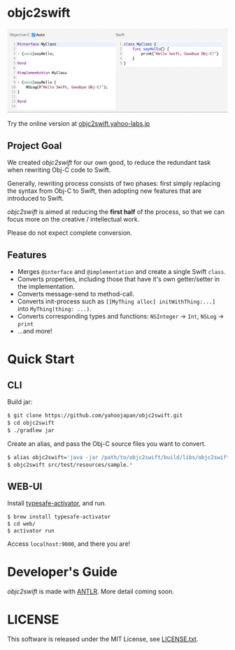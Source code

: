# objc2swift

![demo.gif](doc/demo.gif)

Try the online version at [objc2swift.yahoo-labs.jp](http://objc2swift.yahoo-labs.jp) 

## Project Goal

We created _objc2swift_ for our own good, to reduce the redundant task when rewriting Obj-C code to Swift. 

Generally, rewriting process consists of two phases: first simply replacing the syntax from Obj-C to Swift, then adopting new features that are introduced to Swift.

_objc2swift_ is aimed at reducing the **first half** of the process, so that we can focus more on the creative / intellectual work. 

Please do not expect complete conversion. 

## Features

* Merges `@interface` and `@implementation` and create a single Swift `class`.
* Converts properties, including those that have it's own getter/setter in the implementation.
* Converts message-send to method-call.
* Converts init-process such as `[[MyThing alloc] initWithThing:...]` into `MyThing(thing: ...)`.
* Converts corresponding types and functions: `NSInteger` -> `Int`, `NSLog` -> `print`
* ...and more!

# Quick Start

## CLI

Build jar:

```sh
$ git clone https://github.com/yahoojapan/objc2swift.git
$ cd objc2swift
$ ./gradlew jar
```

Create an alias, and pass the Obj-C source files you want to convert.

```sh
$ alias objc2swift='java -jar /path/to/objc2swift/build/libs/objc2swift-1.0.jar'
$ objc2swift src/test/resources/sample.*
```

## WEB-UI

Install [typesafe-activator](http://www.typesafe.com), and run.

```
$ brew install typesafe-activator
$ cd web/
$ activator run
```

Access `localhost:9000`, and there you are!

# Developer's Guide

_objc2swift_ is made with [ANTLR](http://www.antlr.org). More detail coming soon.

# LICENSE
This software is released under the MIT License, see [LICENSE.txt](LICENSE.txt).

